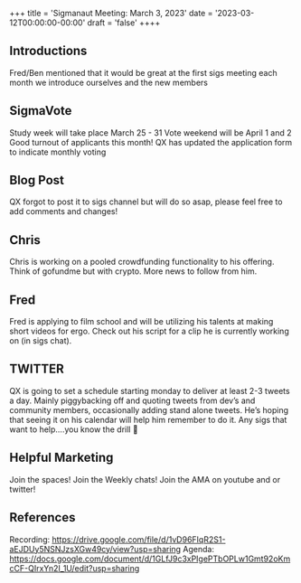 
+++
title = 'Sigmanaut Meeting: March 3, 2023'
date = '2023-03-12T00:00:00-00:00'
draft = 'false'
++++

## Introductions
Fred/Ben mentioned that it would be great at the first sigs meeting each month we introduce ourselves and the new members

## SigmaVote
Study week will take place March 25 - 31
Vote weekend will be April 1 and 2
Good turnout of applicants this month!
QX has updated the application form to indicate monthly voting

## Blog Post
QX forgot to post it to sigs channel but will do so asap, please feel free to add comments and changes!

## Chris
Chris is working on a pooled crowdfunding functionality to his offering. Think of gofundme but with crypto. More news to follow from him. 

## Fred
Fred is applying to film school and will be utilizing his talents at making short videos for ergo. Check out his script for a clip he is currently working on (in sigs chat). 

## TWITTER
QX is going to set a schedule starting monday to deliver at least 2-3 tweets a day. Mainly piggybacking off and quoting tweets from dev’s and community members, occasionally adding stand alone tweets. He’s hoping that seeing it on his calendar will help him remember to do it. Any sigs that want to help….you know the drill 🙂 

## Helpful Marketing
Join the spaces!
Join the Weekly chats!
Join the AMA on youtube and or twitter!

## References

Recording: https://drive.google.com/file/d/1vD96FIqR2S1-aEJDUy5NSNJzsXGw49cy/view?usp=sharing
Agenda: https://docs.google.com/document/d/1GLfJ9c3xPIgePTbOPLw1Gmt92oKmcCF-QIrxYn2I_1U/edit?usp=sharing


